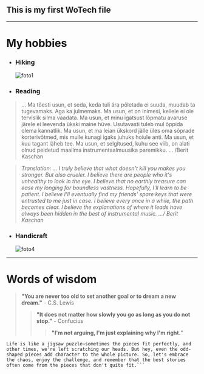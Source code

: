 ## This is my first WoTech file
___
# My hobbies
* ### Hiking

  ![foto1](https://github.com/KarinVe/my-wotech/assets/165931969/6baf94e3-c6ab-4e5c-af52-0aa38554f655)

* ### Reading

>... Ma tõesti usun, et seda, keda tuli ära põletada ei suuda, muudab ta
tugevamaks. Aga ka julmemaks.
Ma usun, et on inimesi, kellele ei ole tervislik silma vaadata.
Ma usun, et minu igatsust lõpmatu avaruse järele ei leevenda ükski maine hüve.
Usutavasti tuleb mul õppida olema kannatlik.
Ma usun, et ma leian ükskord jälle üles oma sõprade korterivõtmed,
mis mulle kunagi igaks juhuks hoiule anti.
Ma usun, et kuu tagant läheb tee. Ma usun, et selgitused, kuhu see viib,
on alati olnud peidetud maailma instrumentaalmuusika paremikku. ... /Berit Kaschan

>_Translation: ... I truly believe that what doesn't kill you makes you stronger. But also crueler. I believe there are people who it's unhealthy to look in the eye. I believe that no earthly treasure can ease my longing for boundless vastness. Hopefully, I'll learn to be patient. I believe I'll eventually find my friends' spare keys that were entrusted to me just in case. I believe every once in a while, the path becomes clear. I believe the explanations of where it leads have always been hidden in the best of instrumental music. .../ Berit Kaschan_




* ### Handicraft

  ![foto4](https://github.com/KarinVe/my-wotech/assets/165931969/45f9a98c-9fa3-4c68-a75a-12b25349ca79)

___

# Words of wisdom
>__"You are never too old to set another goal or to dream a new dream."__ - C.S. Lewis
>>__"It does not matter how slowly you go as long as you do not stop."__ - Confucius
>>>__"I'm not arguing, I'm just explaining why I'm right.__"

```
Life is like a jigsaw puzzle—sometimes the pieces fit perfectly, and other times, we're left scratching our heads. But hey, even the odd-shaped pieces add character to the whole picture. So, let's embrace the chaos, enjoy the challenge, and remember that the best stories often come from the pieces that don't quite fit.```
